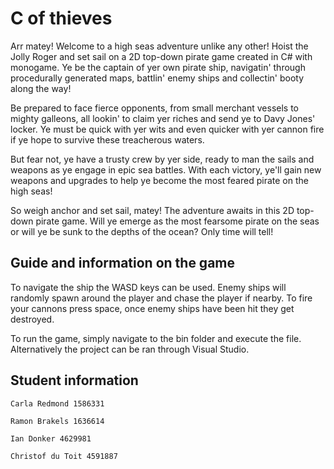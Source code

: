 # C of thieves
Arr matey! Welcome to a high seas adventure unlike any other! Hoist the Jolly Roger and set sail on a 2D top-down pirate game created in C# with monogame. Ye be the captain of yer own pirate ship, navigatin' through procedurally generated maps, battlin' enemy ships and collectin' booty along the way!

Be prepared to face fierce opponents, from small merchant vessels to mighty galleons, all lookin' to claim yer riches and send ye to Davy Jones' locker. Ye must be quick with yer wits and even quicker with yer cannon fire if ye hope to survive these treacherous waters.

But fear not, ye have a trusty crew by yer side, ready to man the sails and weapons as ye engage in epic sea battles. With each victory, ye'll gain new weapons and upgrades to help ye become the most feared pirate on the high seas!

So weigh anchor and set sail, matey! The adventure awaits in this 2D top-down pirate game. Will ye emerge as the most fearsome pirate on the seas or will ye be sunk to the depths of the ocean? Only time will tell!
## Guide and information on the game

To navigate the ship the WASD keys can be used. Enemy ships will randomly spawn around the player and chase the player if nearby. To fire your cannons press space, once enemy ships have been hit they get destroyed.

To run the game, simply navigate to the bin folder and execute the file. Alternatively the project can be ran through Visual Studio.

## Student information
    Carla Redmond 1586331 

    Ramon Brakels 1636614 

    Ian Donker 4629981 

    Christof du Toit 4591887 
